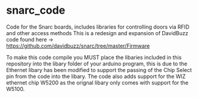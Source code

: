 snarc_code
==========

Code for the Snarc boards, includes libraries for controlling doors via RFID and other access methods
This is a redesign and expansion of DavidBuzz code found here -> https://github.com/davidbuzz/snarc/tree/master/Firmware

To make this code compile you MUST place the libaries included in this repository into the libary folder of your arduino program, this is due to the Ethernet libary has been modified to support the passing of the Chip Select pin from the code into the libary. The code also adds support for the WIZ ethernet chip W5200 as the orignal libary only comes with support for the W5100.
